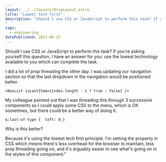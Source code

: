 ```yaml
---
layout: ../../layouts/BlogLayout.astro
title: "Lowest tech first"
description: "Should I use CSS or JavaScript to perform this task? If you're asking yourself this question, I have an answer for you: use the lowest technology available to you which can complete the task.
"
tags: 
  - engineering
datePublished: 2021-06-23
---
```

Should I use CSS or JavaScript to perform this task? If you're asking yourself this question, I have an answer for you: use the lowest technology available to you which can complete the task.

I did a lot of prop threading the other day. I was updating our navigation section so that the last dropdown in the navigation would be positioned better.

```
<NavList isLastItem={index.length - 1 ? true : false} />
```

My colleague pointed out that I was threading this through 3 successive components so I could apply some CSS to the menu, which is OK sometimes, but there could be a better way of doing it.

```
&:last-of-type {  left: 0;}
```

Why is this better?

Because it's using the lowest tech first principle. I'm setting the property in CSS which means there's less overhead for the browser to maintain, less prop threading going on, and it's arguably easier to see what's going on in the styles of this component."